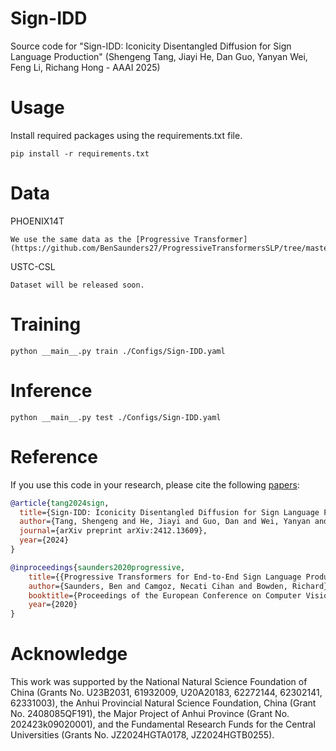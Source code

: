 # Sign-IDD
Source code for "Sign-IDD: Iconicity Disentangled Diffusion for Sign Language Production" (Shengeng Tang, Jiayi He, Dan Guo, Yanyan Wei, Feng Li, Richang Hong - AAAI 2025)

# Usage
Install required packages using the requirements.txt file.
```text
pip install -r requirements.txt
```
# Data
PHOENIX14T
```text
We use the same data as the [Progressive Transformer](https://github.com/BenSaunders27/ProgressiveTransformersSLP/tree/master/Data/tmp).
```

USTC-CSL
```text
Dataset will be released soon.
```

# Training
```text
python __main__.py train ./Configs/Sign-IDD.yaml
```

# Inference
```text
python __main__.py test ./Configs/Sign-IDD.yaml
```

# Reference
If you use this code in your research, please cite the following [papers](https://arxiv.org/abs/2412.13609):

```bibtex
@article{tang2024sign,
  title={Sign-IDD: Iconicity Disentangled Diffusion for Sign Language Production},
  author={Tang, Shengeng and He, Jiayi and Guo, Dan and Wei, Yanyan and Li, Feng and Hong, Richang},
  journal={arXiv preprint arXiv:2412.13609},
  year={2024}
}

@inproceedings{saunders2020progressive,
	title={{Progressive Transformers for End-to-End Sign Language Production}},
	author={Saunders, Ben and Camgoz, Necati Cihan and Bowden, Richard},
	booktitle={Proceedings of the European Conference on Computer Vision (ECCV)},
	year={2020}
}
```


# Acknowledge
This work was supported by the National Natural Science Foundation of China (Grants No. U23B2031, 61932009, U20A20183, 62272144, 62302141, 62331003), the Anhui Provincial Natural Science Foundation, China (Grant No. 2408085QF191), the Major Project of Anhui Province (Grant No. 202423k09020001), and the Fundamental Research Funds for the Central Universities (Grants No. JZ2024HGTA0178, JZ2024HGTB0255).
